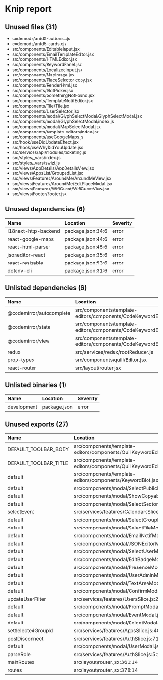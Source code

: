 # Knip report

## Unused files (31)

* codemods/antd5-buttons.cjs
* codemods/antd5-cards.cjs
* src/components/EditableInput.jsx
* src/components/EmailTemplateEditor.jsx
* src/components/HTMLEditor.jsx
* src/components/KeywordPanel.jsx
* src/components/LocalizedInput.jsx
* src/components/MapImage.jsx
* src/components/PlaceSelector copy.jsx
* src/components/RenderHtml.jsx
* src/components/SlotPicker.jsx
* src/components/SomethingNotFound.jsx
* src/components/TemplateNotifEditor.jsx
* src/components/Tile/Tile.jsx
* src/components/UserSelector.jsx
* src/components/modal/GlyphSelectModal/GlyphSelectModal.jsx
* src/components/modal/GlyphSelectModal/index.js
* src/components/modal/MapSelectModal.jsx
* src/components/template-editors/index.jsx
* src/components/useGoogleMaps.js
* src/hook/useDidUpdateEffect.jsx
* src/hook/useWhyDidYouUpdate.jsx
* src/services/api/modules/ticketing.js
* src/styles/_vars/index.js
* src/styles/_vars/swizi.js
* src/views/AppDetails/AppDetailsView.jsx
* src/views/AppsList/GroupedList.jsx
* src/views/Features/AroundMe/AroundMeView.jsx
* src/views/Features/AroundMe/EditPlaceModal.jsx
* src/views/Features/WifiGuest/WifiGuestView.jsx
* src/views/Footer/Footer.jsx

## Unused dependencies (6)

| Name                 | Location          | Severity |
| :------------------- | :---------------- | :------- |
| i18next-http-backend | package.json:34:6 | error    |
| react-google-maps    | package.json:44:6 | error    |
| react-html-parser    | package.json:45:6 | error    |
| jsoneditor-react     | package.json:35:6 | error    |
| react-resizable      | package.json:53:6 | error    |
| dotenv-cli           | package.json:31:6 | error    |

## Unlisted dependencies (6)

| Name                     | Location                                                         | Severity |
| :----------------------- | :--------------------------------------------------------------- | :------- |
| @codemirror/autocomplete | src/components/template-editors/components/CodeKeywordEditor.jsx | error    |
| @codemirror/state        | src/components/template-editors/components/CodeKeywordEditor.jsx | error    |
| @codemirror/view         | src/components/template-editors/components/CodeKeywordEditor.jsx | error    |
| redux                    | src/services/redux/rootReducer.js                                | error    |
| prop-types               | src/components/quill/Editor.jsx                                  | error    |
| react-router             | src/layout/router.jsx                                            | error    |

## Unlisted binaries (1)

| Name        | Location     | Severity |
| :---------- | :----------- | :------- |
| development | package.json | error    |

## Unused exports (27)

| Name                  | Location                                                                 | Severity |
| :-------------------- | :----------------------------------------------------------------------- | :------- |
| DEFAULT_TOOLBAR_BODY  | src/components/template-editors/components/QuillKeywordEditor.jsx:177:32 | error    |
| DEFAULT_TOOLBAR_TITLE | src/components/template-editors/components/QuillKeywordEditor.jsx:177:9  | error    |
| default               | src/components/template-editors/components/KeywordBlot.jsx:27:8          | error    |
| default               | src/components/modal/SelectPublicMediaModal.jsx:442:8                    | error    |
| default               | src/components/modal/ShowCopyableTextModal.jsx:47:8                      | error    |
| default               | src/components/modal/SelectSectorModal.jsx:106:8                         | error    |
| selectEvent           | src/services/features/CalendarsSlice.js:362:14                           | error    |
| default               | src/components/modal/SelectGroupModal.jsx:59:8                           | error    |
| default               | src/components/modal/SelectFileModal.jsx:35:8                            | error    |
| default               | src/components/modal/EmailNotifModal.jsx:96:8                            | error    |
| default               | src/components/modal/JSONEditorModal.jsx:71:8                            | error    |
| default               | src/components/modal/SelectUserModal.jsx:45:8                            | error    |
| default               | src/components/modal/EditBadgeModal.jsx:91:8                             | error    |
| default               | src/components/modal/PresenceModal.jsx:150:8                             | error    |
| default               | src/components/modal/UserAdminModal.jsx:72:8                             | error    |
| default               | src/components/modal/TextAreaModal.jsx:68:8                              | error    |
| default               | src/components/modal/ConfirmModal.jsx:41:8                               | error    |
| updateUserFilter      | src/services/features/UsersSlice.js:24:14                                | error    |
| default               | src/components/modal/PromptModal.jsx:58:8                                | error    |
| default               | src/components/modal/EventModal.jsx:361:8                                | error    |
| default               | src/components/modal/SelectModal.jsx:58:8                                | error    |
| setSelectedGroupId    | src/services/features/AppsSlice.js:40:16                                 | error    |
| postDisconnect        | src/services/features/AuthSlice.js:71:14                                 | error    |
| default               | src/components/modal/UserModal.jsx:173:8                                 | error    |
| parseRole             | src/services/features/AuthSlice.js:5:14                                  | error    |
| mainRoutes            | src/layout/router.jsx:361:14                                             | error    |
| routes                | src/layout/router.jsx:378:14                                             | error    |

